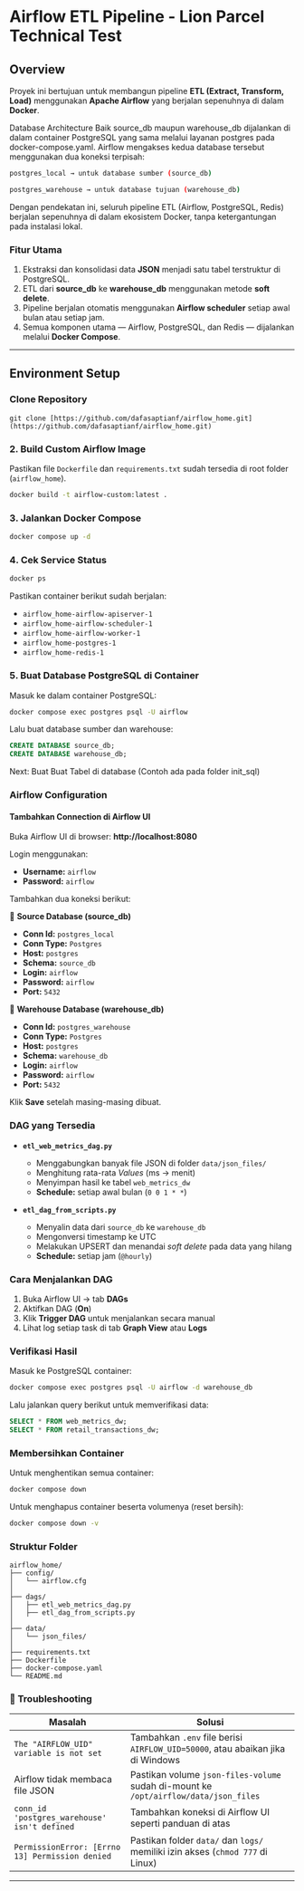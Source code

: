 
# Airflow ETL Pipeline - Lion Parcel Technical Test

## Overview
Proyek ini bertujuan untuk membangun pipeline **ETL (Extract, Transform, Load)** menggunakan **Apache Airflow** yang berjalan sepenuhnya di dalam **Docker**.

Database Architecture
Baik source_db maupun warehouse_db dijalankan di dalam container PostgreSQL yang sama melalui layanan postgres pada docker-compose.yaml.
Airflow mengakses kedua database tersebut menggunakan dua koneksi terpisah:

```bash
postgres_local → untuk database sumber (source_db)
```
```bash
postgres_warehouse → untuk database tujuan (warehouse_db)
```

Dengan pendekatan ini, seluruh pipeline ETL (Airflow, PostgreSQL, Redis) berjalan sepenuhnya di dalam ekosistem Docker, tanpa ketergantungan pada instalasi lokal.

### Fitur Utama
1.  Ekstraksi dan konsolidasi data **JSON** menjadi satu tabel terstruktur di PostgreSQL.
2.  ETL dari **source_db** ke **warehouse_db** menggunakan metode **soft delete**.
3.  Pipeline berjalan otomatis menggunakan **Airflow scheduler** setiap awal bulan atau setiap jam.
4.  Semua komponen utama — Airflow, PostgreSQL, dan Redis — dijalankan melalui **Docker Compose**.

---

## Environment Setup

###  Clone Repository

```
git clone [https://github.com/dafasaptianf/airflow_home.git](https://github.com/dafasaptianf/airflow_home.git)

````

### 2️. Build Custom Airflow Image

Pastikan file `Dockerfile` dan `requirements.txt` sudah tersedia di root folder (`airflow_home`).

```bash
docker build -t airflow-custom:latest .
```

### 3️. Jalankan Docker Compose

```bash
docker compose up -d
```

### 4️. Cek Service Status

```bash
docker ps
```

Pastikan container berikut sudah berjalan:

  * `airflow_home-airflow-apiserver-1`
  * `airflow_home-airflow-scheduler-1`
  * `airflow_home-airflow-worker-1`
  * `airflow_home-postgres-1`
  * `airflow_home-redis-1`

### 5️. Buat Database PostgreSQL di Container

Masuk ke dalam container PostgreSQL:

```bash
docker compose exec postgres psql -U airflow
```

Lalu buat database sumber dan warehouse:

```sql
CREATE DATABASE source_db;
CREATE DATABASE warehouse_db;
```

Next: Buat Buat Tabel di database (Contoh ada pada folder init_sql)

### Airflow Configuration

#### Tambahkan Connection di Airflow UI

Buka Airflow UI di browser:
**http://localhost:8080**

Login menggunakan:

  * **Username:** `airflow`
  * **Password:** `airflow`

Tambahkan dua koneksi berikut:

🔹 **Source Database (source\_db)**

  * **Conn Id:** `postgres_local`
  * **Conn Type:** `Postgres`
  * **Host:** `postgres`
  * **Schema:** `source_db`
  * **Login:** `airflow`
  * **Password:** `airflow`
  * **Port:** `5432`

🔹 **Warehouse Database (warehouse\_db)**

  * **Conn Id:** `postgres_warehouse`
  * **Conn Type:** `Postgres`
  * **Host:** `postgres`
  * **Schema:** `warehouse_db`
  * **Login:** `airflow`
  * **Password:** `airflow`
  * **Port:** `5432`

Klik **Save** setelah masing-masing dibuat.

### DAG yang Tersedia

  * **`etl_web_metrics_dag.py`**

      * Menggabungkan banyak file JSON di folder `data/json_files/`
      * Menghitung rata-rata *Values* (ms → menit)
      * Menyimpan hasil ke tabel `web_metrics_dw`
      * **Schedule:** setiap awal bulan (`0 0 1 * *`)

  * **`etl_dag_from_scripts.py`**

      * Menyalin data dari `source_db` ke `warehouse_db`
      * Mengonversi timestamp ke UTC
      * Melakukan UPSERT dan menandai *soft delete* pada data yang hilang
      * **Schedule:** setiap jam (`@hourly`)

### Cara Menjalankan DAG

1.  Buka Airflow UI → tab **DAGs**
2.  Aktifkan DAG (**On**)
3.  Klik **Trigger DAG** untuk menjalankan secara manual
4.  Lihat log setiap task di tab **Graph View** atau **Logs**

### Verifikasi Hasil

Masuk ke PostgreSQL container:

```bash
docker compose exec postgres psql -U airflow -d warehouse_db
```

Lalu jalankan query berikut untuk memverifikasi data:

```sql
SELECT * FROM web_metrics_dw;
SELECT * FROM retail_transactions_dw;
```

### Membersihkan Container

Untuk menghentikan semua container:

```bash
docker compose down
```

Untuk menghapus container beserta volumenya (reset bersih):

```bash
docker compose down -v
```

### Struktur Folder

```
airflow_home/
├── config/
│   └── airflow.cfg
│
├── dags/
│   ├── etl_web_metrics_dag.py
│   ├── etl_dag_from_scripts.py
│
├── data/
│   └── json_files/
│
├── requirements.txt
├── Dockerfile
├── docker-compose.yaml
└── README.md
```

### 🧰 Troubleshooting

| Masalah | Solusi |
| --- | --- |
| `The "AIRFLOW_UID" variable is not set` | Tambahkan `.env` file berisi `AIRFLOW_UID=50000`, atau abaikan jika di Windows |
| Airflow tidak membaca file JSON | Pastikan volume `json-files-volume` sudah di-mount ke `/opt/airflow/data/json_files` |
| `conn_id 'postgres_warehouse' isn't defined` | Tambahkan koneksi di Airflow UI seperti panduan di atas |
| `PermissionError: [Errno 13] Permission denied` | Pastikan folder `data/` dan `logs/` memiliki izin akses (`chmod 777` di Linux) |

-----

<!-- end list -->

```
```

